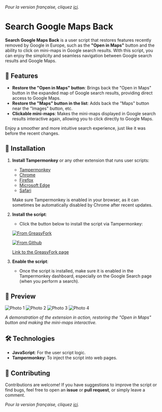 *Pour la version française, cliquez [ici](README_fr.md).*

# Search Google Maps Back

**Search Google Maps Back** is a user script that restores features recently removed by Google in Europe, such as the **"Open in Maps"** button and the ability to click on mini-maps in Google search results. With this script, you can enjoy the simplicity and seamless navigation between Google search results and Google Maps.

## 🚀 Features

- **Restore the "Open in Maps" button**: Brings back the "Open in Maps" button in the expanded map of Google search results, providing direct access to Google Maps.
- **Restore the "Maps" button in the list**: Adds back the "Maps" button near the "Images" button, etc.
- **Clickable mini-maps**: Makes the mini-maps displayed in Google search results interactive again, allowing you to click directly to Google Maps.

Enjoy a smoother and more intuitive search experience, just like it was before the recent changes.

## 🔧 Installation

1. **Install Tampermonkey** or any other extension that runs user scripts:
   - [Tampermonkey](https://www.tampermonkey.net/)
   - [Chrome](https://chrome.google.com/webstore/detail/tampermonkey/dhdgffkkebhmkfjojejmpbldmpobfkfo)
   - [Firefox](https://addons.mozilla.org/en-US/firefox/addon/tampermonkey/)
   - [Microsoft Edge](https://microsoftedge.microsoft.com/addons/detail/tampermonkey/iikmkjmpaadaobahmlepeloendndfphd)
   - [Safari](https://apps.apple.com/us/app/tampermonkey/id1482490089)

   Make sure Tampermonkey is enabled in your browser, as it can sometimes be automatically disabled by Chrome after recent updates.

2. **Install the script**:
   - Click the button below to install the script via Tampermonkey:
  
   [![From GreasyFork](https://img.shields.io/badge/Tampermonkey-Install%20the%20Script-blue)](https://update.greasyfork.org/scripts/513482/Search%20Google%20Maps%20Back.user.js)

   [![From Github](https://img.shields.io/badge/Tampermonkey-Install%20from%20GitHub-blue?logo=github)](https://raw.githubusercontent.com/mimouy/Search-Google-Maps-Back/main/search-google-maps-back.js)

   [Link to the GreasyFork page](https://greasyfork.org/fr/scripts/513482-search-google-maps-back)


4. **Enable the script**:
   - Once the script is installed, make sure it is enabled in the Tampermonkey dashboard, especially on the Google Search page (when you perform a search).

## 📸 Preview

![Photo 1](https://i.ibb.co/7YLqQZm/mapss.png)
![Photo 2](https://i.ibb.co/Mh9CFfX/bigmap.png)
![Photo 3](https://i.ibb.co/1JQZZ74/blabla.jpg)
![Photo 4](https://i.ibb.co/VCqvknL/micromap.png)

*A demonstration of the extension in action, restoring the "Open in Maps" button and making the mini-maps interactive.*

## 🛠 Technologies

- **JavaScript**: For the user script logic.
- **Tampermonkey**: To inject the script into web pages.

## 🤝 Contributing

Contributions are welcome! If you have suggestions to improve the script or find bugs, feel free to open an **issue** or **pull request**, or simply leave a comment.


*Pour la version française, cliquez [ici](README_fr.md).*
